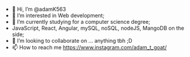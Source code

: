 - 👋 Hi, I’m @adamK563
- 👀 I’m interested in Web development;
- 🌱 I’m currently studying for a computer science degree;
- JavaScript, React, Angular, mySQL, noSQL, nodeJS, MangoDB on the side;
- 💞️ I’m looking to collaborate on ... anything tbh ;D
- 📫 How to reach me https://www.instagram.com/adam_t_goat/

<!---
adamK563/adamK563 is a ✨ special ✨ repository because its `README.md` (this file) appears on your GitHub profile.
You can click the Preview link to take a look at your changes.
--->
